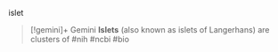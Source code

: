 
islet

>[!gemini]+ Gemini
>**Islets** (also known as islets of Langerhans) are clusters of 
#nih #ncbi #bio
